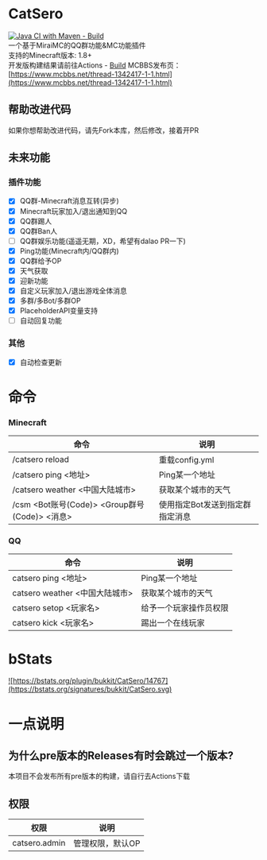 # CatSero

[![Java CI with Maven - Build](https://github.com/XiaMoHuaHuo-CN/CatSero/actions/workflows/builder.yml/badge.svg?branch=main)](https://github.com/XiaMoHuaHuo-CN/CatSero/actions/workflows/builder.yml)  
一个基于MiraiMC的QQ群功能&MC功能插件  
支持的Minecraft版本: 1.8+  
开发版构建结果请前往Actions - [Build](https://github.com/XiaMoHuaHuo-CN/CatSero/actions/workflows/builder.yml)
MCBBS发布页：[https://www.mcbbs.net/thread-1342417-1-1.html](https://www.mcbbs.net/thread-1342417-1-1.html)

## 帮助改进代码

如果你想帮助改进代码，请先Fork本库，然后修改，接着开PR

## 未来功能

### 插件功能

- [x] QQ群-Minecraft消息互转(异步)
- [x] Minecraft玩家加入/退出通知到QQ
- [x] QQ群踢人
- [x] QQ群Ban人
- [ ] QQ群娱乐功能(遥遥无期，XD，希望有dalao PR一下)
- [x] Ping功能(Minecraft内/QQ群内)
- [x] QQ群给予OP
- [x] 天气获取
- [x] 迎新功能
- [x] 自定义玩家加入/退出游戏全体消息
- [x] 多群/多Bot/多群OP
- [X] PlaceholderAPI变量支持
- [ ] 自动回复功能

### 其他

- [x] 自动检查更新

# 命令

### Minecraft

| 命令                                      | 说明                |
|-----------------------------------------|-------------------|
| /catsero reload                         | 重载config.yml      |
| /catsero ping <地址>                      | Ping某一个地址         |
| /catsero weather <中国大陆城市>               | 获取某个城市的天气         |
| /csm <Bot账号(Code)> <Group群号(Code)> <消息> | 使用指定Bot发送到指定群指定消息 |

### QQ

| 命令                       | 说明          |
|--------------------------|-------------|
| catsero ping <地址>        | Ping某一个地址   |
| catsero weather <中国大陆城市> | 获取某个城市的天气   |
| catsero setop <玩家名>      | 给予一个玩家操作员权限 |
| catsero kick <玩家名>       | 踢出一个在线玩家    |

# bStats

<a href="https://bstats.org/plugin/bukkit/CatSero/14767">![https://bstats.org/plugin/bukkit/CatSero/14767](https://bstats.org/signatures/bukkit/CatSero.svg)</a>

# 一点说明

## 为什么pre版本的Releases有时会跳过一个版本?

本项目不会发布所有pre版本的构建，请自行去Actions下载

## 权限

| 权限            | 说明        |
|---------------|-----------|
| catsero.admin | 管理权限，默认OP |

